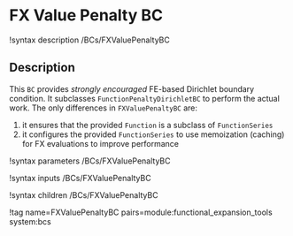 # FX Value Penalty BC

!syntax description /BCs/FXValuePenaltyBC

## Description

This `BC` provides *strongly encouraged* FE-based Dirichlet boundary condition. It subclasses `FunctionPenaltyDirichletBC` to perform the actual work. The only differences in `FXValuePenaltyBC` are:
1) it ensures that the provided `Function` is a subclass of `FunctionSeries`
2) it configures the provided `FunctionSeries` to use memoization (caching) for FX evaluations to improve performance

!syntax parameters /BCs/FXValuePenaltyBC

!syntax inputs /BCs/FXValuePenaltyBC

!syntax children /BCs/FXValuePenaltyBC

!tag name=FXValuePenaltyBC pairs=module:functional_expansion_tools system:bcs
